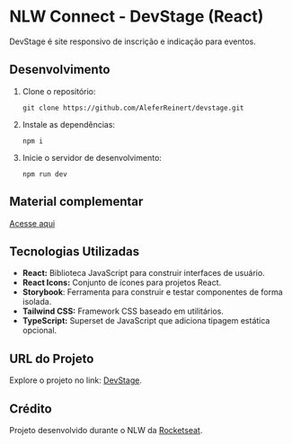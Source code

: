 # NLW Connect - DevStage (React)

DevStage é site responsivo de inscrição e indicação para eventos.

## Desenvolvimento

1. Clone o repositório:

   ```
   git clone https://github.com/AleferReinert/devstage.git
   ```

2. Instale as dependências:

   ```
   npm i
   ```

3. Inicie o servidor de desenvolvimento:

   ```
   npm run dev
   ```

## Material complementar

[Acesse aqui](https://efficient-sloth-d85.notion.site/NLW-Connect-337b47bcef1640fc9a536f66dd45d8f1)

## Tecnologias Utilizadas

- **React:** Biblioteca JavaScript para construir interfaces de usuário.
- **React Icons:** Conjunto de ícones para projetos React.
- **Storybook**: Ferramenta para construir e testar componentes de forma isolada.
- **Tailwind CSS:** Framework CSS baseado em utilitários.
- **TypeScript:** Superset de JavaScript que adiciona tipagem estática opcional.

## URL do Projeto

Explore o projeto no link: [DevStage](https://devstage-nlw-connect.vercel.app).

## Crédito

Projeto desenvolvido durante o NLW da [Rocketseat](https://github.com/Rocketseat).

